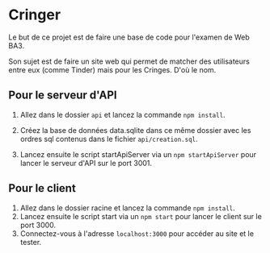 # Cringer

Le but de ce projet est de faire une base de code pour l'examen de Web BA3. 

Son sujet est de faire un site web qui permet de matcher des utilisateurs entre eux (comme Tinder) mais pour les Cringes. D'où le nom.

## Pour le serveur d'API

1. Allez dans le dossier `api` et lancez la commande `npm install`.

2. Créez la base de données data.sqlite dans ce même dossier avec les ordres sql contenus dans le fichier `api/creation.sql`.

3. Lancez ensuite le script startApiServer via un `npm startApiServer` pour lancer le serveur d'API sur le port 3001.


## Pour le client

1. Allez dans le dossier racine et lancez la commande `npm install`.
2. Lancez ensuite le script start via un `npm start` pour lancer le client sur le port 3000.
3. Connectez-vous à l'adresse `localhost:3000` pour accéder au site et le tester.
